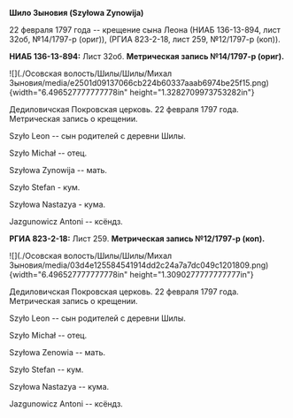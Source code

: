 **Шило Зыновия (Szyłowa Zynowija)**

22 февраля 1797 года -- крещение сына Леона (НИАБ 136-13-894, лист 32об,
№14/1797-р (ориг)), (РГИА 823-2-18, лист 259, №12/1797-р (коп)).

**НИАБ 136-13-894:** Лист 32об. **Метрическая запись №14/1797-р
(ориг).**

![](./Осовская волость/Шилы/Шилы/Михал Зыновия/media/e2501d09137066cb224b60337aaab6974be25f15.png){width="6.496527777777778in"
height="1.3282709973753282in"}

Дедиловичская Покровская церковь. 22 февраля 1797 года. Метрическая
запись о крещении.

Szyło Leon -- сын родителей с деревни Шилы.

Szyło Michał -- отец.

Szyłowa Zynowija -- мать.

Szyło Stefan - кум.

Szyłowa Nastazya - кума.

Jazgunowicz Antoni -- ксёндз.

**РГИА 823-2-18:** Лист 259. **Метрическая запись №12/1797-р (коп).**

![](./Осовская волость/Шилы/Шилы/Михал Зыновия/media/03d4e125584541914dd2c24a7a7dc049c1201809.png){width="6.496527777777778in"
height="1.3090277777777777in"}

Дедиловичская Покровская церковь. 22 февраля 1797 года. Метрическая
запись о крещении.

Szyło Leon -- сын родителей с деревни Шилы.

Szyło Michał -- отец.

Szyłowa Zenowia -- мать.

Szyło Stefan -- кум.

Szyłowa Nastazya -- кума.

Jazgunowicz Antoni -- ксёндз.
